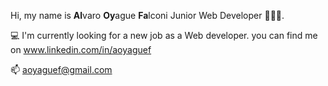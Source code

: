 Hi, my name is <strong>Al</strong>varo <strong>Oy</strong>ague <strong>Fa</strong>lconi 
Junior Web Developer 🧑🏻‍💻. 

💻 I'm currently looking for a new job as a Web developer. you can find me on www.linkedin.com/in/aoyaguef

📫 aoyaguef@gmail.com
